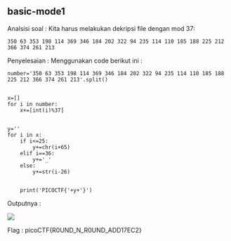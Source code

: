 ## basic-mode1

Analsisi soal : 
Kita harus melakukan dekripsi file dengan mod 37:
```
350 63 353 198 114 369 346 184 202 322 94 235 114 110 185 188 225 212 366 374 261 213 
```

Penyelesaian : 
Menggunakan code berikut ini :
```
number='350 63 353 198 114 369 346 184 202 322 94 235 114 110 185 188 225 212 366 374 261 213'.split()


x=[]
for i in number:
    x+=[int(i)%37]


y=''
for i in x:
    if i<=25:
        y+=chr(i+65)
    elif i==36:
        y+='_'
    else:
        y+=str(i-26)


    print('PICOCTF{'+y+'}')
```


Outputnya :

<img src="https://cdn.discordapp.com/attachments/1025213238763327683/1115106007304114196/image.png" />

Flag : picoCTF{R0UND_N_R0UND_ADD17EC2}